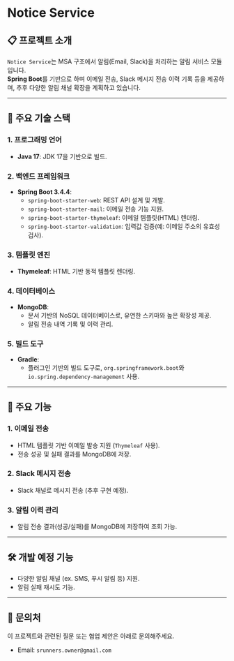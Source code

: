# Notice Service

## 📋 프로젝트 소개
`Notice Service`는 MSA 구조에서 알림(Email, Slack)을 처리하는 알림 서비스 모듈입니다.  
**Spring Boot**를 기반으로 하며 이메일 전송, Slack 메시지 전송 이력 기록 등을 제공하며, 추후 다양한 알림 채널 확장을 계획하고 있습니다.

---

## 🚀 주요 기술 스택

### 1. **프로그래밍 언어**
- **Java 17**: JDK 17을 기반으로 빌드.

### 2. **백엔드 프레임워크**
- **Spring Boot 3.4.4**:
    - `spring-boot-starter-web`: REST API 설계 및 개발.
    - `spring-boot-starter-mail`: 이메일 전송 기능 지원.
    - `spring-boot-starter-thymeleaf`: 이메일 템플릿(HTML) 렌더링.
    - `spring-boot-starter-validation`: 입력값 검증(예: 이메일 주소의 유효성 검사).

### 3. **템플릿 엔진**
- **Thymeleaf**: HTML 기반 동적 템플릿 렌더링.

### 4. **데이터베이스**
- **MongoDB**:
    - 문서 기반의 NoSQL 데이터베이스로, 유연한 스키마와 높은 확장성 제공.
    - 알림 전송 내역 기록 및 이력 관리.

### 5. **빌드 도구**
- **Gradle**:
    - 플러그인 기반의 빌드 도구로, `org.springframework.boot`와 `io.spring.dependency-management` 사용.

---

## 🎯 주요 기능

### 1. **이메일 전송**
- HTML 템플릿 기반 이메일 발송 지원 (`Thymeleaf` 사용).
- 전송 성공 및 실패 결과를 MongoDB에 저장.

### 2. **Slack 메시지 전송**
- Slack 채널로 메시지 전송 (추후 구현 예정).

### 3. **알림 이력 관리**
- 알림 전송 결과(성공/실패)를 MongoDB에 저장하여 조회 가능.

---

## 🛠️ 개발 예정 기능
- 다양한 알림 채널 (ex. SMS, 푸시 알림 등) 지원.
- 알림 실패 재시도 기능.

---

## 📧 문의처
이 프로젝트와 관련된 질문 또는 협업 제안은 아래로 문의해주세요.
- Email: `srunners.owner@gmail.com`
